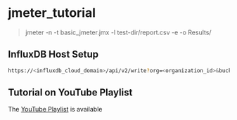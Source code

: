 # jmeter_tutorial

> jmeter -n -t basic_jmeter.jmx -l test-dir/report.csv -e -o Results/

## InfluxDB Host Setup

```sh
https://<influxdb_cloud_domain>/api/v2/write?org=<organization_id>&bucket=<bucket_name>
```

## Tutorial on YouTube Playlist

The [YouTube Playlist](https://www.youtube.com/watch?v=Qog9pstHAfM&list=PL-qVBFEFWYIwj5rxMRbPVfhxLMP_i31wz) is available
